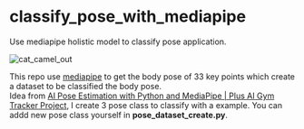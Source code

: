 # classify_pose_with_mediapipe
Use mediapipe holistic model to classify pose application.  

![cat_camel_out](https://user-images.githubusercontent.com/19554347/129997232-cf2d084e-b8d0-417b-9885-b2895689bee6.gif)

This repo use [mediapipe](https://github.com/google/mediapipe) to get the body pose of 33 key points which create a dataset to be classified the body pose.  
Idea from [AI Pose Estimation with Python and MediaPipe | Plus AI Gym Tracker Project](https://youtu.be/06TE_U21FK4), I create 3 pose class to classify with a example. 
You can addd new pose class yourself in **pose_dataset_create.py**.


